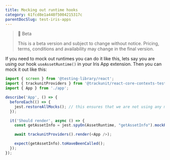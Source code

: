 ```yaml
---
title: Mocking out runtime hooks
category: 61fcd8e1a448f5004215317c
parentDocSlug: test-iris-apps
---
```


> 🚧 Beta
> 
> This is a beta version and subject to change without notice. Pricing, terms, conditions and availability may change in the final version.


If you need to mock out runtimes you can do it like this, lets say you are using our hook `useAssetRuntime()` in your Iris App extension.
Then you can mock it out like this:

```typescript
import { screen } from '@testing-library/react';
import { trackunitProviders } from '@trackunit/react-core-contexts-test';
import { App } from './app';

describe('App', () => {
  beforeEach(() => {
    jest.restoreAllMocks(); // this ensures that we are not using any mocks from other tests
  });

  it('Should render', async () => {
    const getAssetInfo = jest.spyOn(AssetRuntime, "getAssetInfo").mockResolvedValue({ assetId: "assetId" });

    await trackunitProviders().render(<App />);

    expect(getAssetInfo).toHaveBeenCalled();
  });
});
```